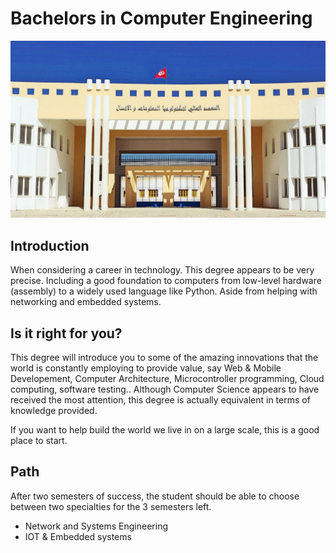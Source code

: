 # Bachelors in Computer Engineering

![Photo of Mountain](images/ISTIC-BC.png)

## Introduction
When considering a career in technology. This degree appears to be very precise. Including  a good foundation to computers from low-level hardware (assembly) to a widely used language like Python. Aside from helping with networking and embedded systems.

## Is it right for you?
This degree will introduce you to some of the amazing innovations that the world is constantly employing to provide value, say Web & Mobile Developement, Computer Architecture, Microcontroller programming, Cloud computing, software testing..
Although Computer Science appears to have received the most attention, this degree is actually equivalent in terms of knowledge provided.

If you want to help build the world we live in on a large scale, this is a good place to start.

## Path
After two semesters of success, the student should be able to choose between two specialties for the 3 semesters left.
- Network and Systems Engineering
- IOT & Embedded systems


